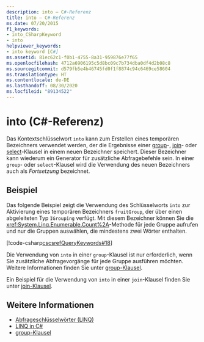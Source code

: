 ```yaml
---
description: into – C#-Referenz
title: into – C#-Referenz
ms.date: 07/20/2015
f1_keywords:
- into_CSharpKeyword
- into
helpviewer_keywords:
- into keyword [C#]
ms.assetid: 81ec62c1-f0b1-4755-8a31-959876e77f65
ms.openlocfilehash: 4712a6906195c5d8bc09c7b734dba0df4d2b08c8
ms.sourcegitcommit: d579fb5e4b46745fd0f1f8874c94c6469ce58604
ms.translationtype: HT
ms.contentlocale: de-DE
ms.lasthandoff: 08/30/2020
ms.locfileid: "89134522"
---
```

# <a name="into-c-reference"></a>into (C#-Referenz)

Das Kontextschlüsselwort `into` kann zum Erstellen eines temporären Bezeichners verwendet werden, der die Ergebnisse einer [group](group-clause.md)-, [join](join-clause.md)- oder [select](select-clause.md)-Klausel in einem neuen Bezeichner speichert. Dieser Bezeichner kann wiederum ein Generator für zusätzliche Abfragebefehle sein. In einer `group`- oder `select`-Klausel wird die Verwendung des neuen Bezeichners auch als *Fortsetzung* bezeichnet.

## <a name="example"></a>Beispiel

Das folgende Beispiel zeigt die Verwendung des Schlüsselworts `into` zur Aktivierung eines temporären Bezeichners `fruitGroup`, der über einen abgeleiteten Typ `IGrouping` verfügt. Mit diesem Bezeichner können Sie die <xref:System.Linq.Enumerable.Count%2A>-Methode für jede Gruppe aufrufen und nur die Gruppen auswählen, die mindestens zwei Wörter enthalten.

[!code-csharp[cscsrefQueryKeywords#18](~/samples/snippets/csharp/VS_Snippets_VBCSharp/CsCsrefQueryKeywords/CS/Into.cs#18)]

Die Verwendung von `into` in einer `group`-Klausel ist nur erforderlich, wenn Sie zusätzliche Abfragevorgänge für jede Gruppe ausführen möchten. Weitere Informationen finden Sie unter [group-Klausel](group-clause.md).

Ein Beispiel für die Verwendung von `into` in einer `join`-Klausel finden Sie unter [join-Klausel](join-clause.md).

## <a name="see-also"></a>Weitere Informationen

- [Abfrageschlüsselwörter (LINQ)](query-keywords.md)
- [LINQ in C#](../../linq/index.md)
- [group-Klausel](group-clause.md)
